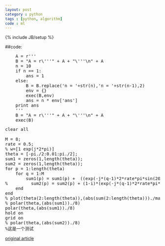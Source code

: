 ```yaml
---
layout: post
category : python
tags : [python, algorithm]
code : ml
---
```

{% include JB/setup %}

##code:
<pre>
    A = r'''
    B = "A = r\'''" + A + "\'''\n" + A
    n = 10
    if n == 1:
        ans = 1
    else:
        B = B.replace('n = '+str(n),'n = '+str(n-1),2)
        env = {}
        exec(B,env)
        ans = n * env['ans']
    print ans
    '''
    B = "A = r\'''" + A + "\'''\n" + A
    exec(B)
</pre>


<pre class="prettyprint linenums">
clear all

M = 8;
rate = 0.5;
% w=[1 exp(j*2*pi)]
theta = [-pi./2:0.01:pi./2];
sum1 = zeros(1,length(theta));
sum2 = zeros(1,length(theta));
for p = 1:length(theta)
    for q = 1:M
        sum1(p) = sum1(p) +  ((exp(-j*(q-1)*2*rate*pi*sin(20./180*pi)))+(exp(-j*(q-1)*2*rate*pi*sin(5./180*pi))))*(exp(-j*(q-1)*2*rate*pi*sin(theta(p))));
%         sum2(p) = sum2(p) + (1-i)*(exp(-j*(q-1)*2*rate*pi*sin(20./180*pi)))*(exp(-j*(q-1)*2*rate*pi*sin(theta(p))));
    end
end
% plot(theta(2:length(theta)),(abs(sum(2:length(theta)))./max(abs(sum(2:length(theta))))))
% polar(theta,(abs(sum1))./8)
polar(theta,(abs(sum1))./8)
hold on
grid on
% polar(theta,(abs(sum2))./8)
%这是一个测试
</pre>



[original article](http://scturtle.is-programmer.com/posts/34225.html)
